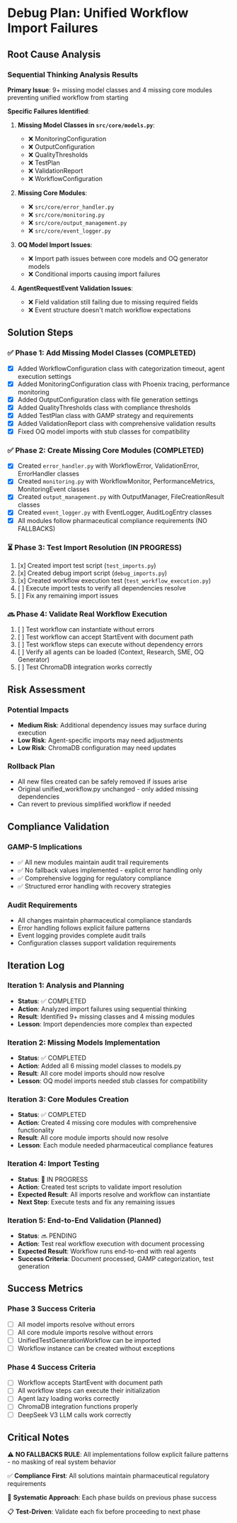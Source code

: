 # Debug Plan: Unified Workflow Import Failures

## Root Cause Analysis

### Sequential Thinking Analysis Results

**Primary Issue**: 9+ missing model classes and 4 missing core modules preventing unified workflow from starting

**Specific Failures Identified**:

1. **Missing Model Classes in `src/core/models.py`**:
   - ❌ MonitoringConfiguration
   - ❌ OutputConfiguration  
   - ❌ QualityThresholds
   - ❌ TestPlan
   - ❌ ValidationReport
   - ❌ WorkflowConfiguration

2. **Missing Core Modules**:
   - ❌ `src/core/error_handler.py`
   - ❌ `src/core/monitoring.py`
   - ❌ `src/core/output_management.py`
   - ❌ `src/core/event_logger.py`

3. **OQ Model Import Issues**:
   - ❌ Import path issues between core models and OQ generator models
   - ❌ Conditional imports causing import failures

4. **AgentRequestEvent Validation Issues**:
   - ❌ Field validation still failing due to missing required fields
   - ❌ Event structure doesn't match workflow expectations

## Solution Steps

### ✅ Phase 1: Add Missing Model Classes (COMPLETED)
- [x] Added WorkflowConfiguration class with categorization timeout, agent execution settings
- [x] Added MonitoringConfiguration class with Phoenix tracing, performance monitoring
- [x] Added OutputConfiguration class with file generation settings
- [x] Added QualityThresholds class with compliance thresholds
- [x] Added TestPlan class with GAMP strategy and requirements
- [x] Added ValidationReport class with comprehensive validation results
- [x] Fixed OQ model imports with stub classes for compatibility

### ✅ Phase 2: Create Missing Core Modules (COMPLETED)
- [x] Created `error_handler.py` with WorkflowError, ValidationError, ErrorHandler classes
- [x] Created `monitoring.py` with WorkflowMonitor, PerformanceMetrics, MonitoringEvent classes
- [x] Created `output_management.py` with OutputManager, FileCreationResult classes
- [x] Created `event_logger.py` with EventLogger, AuditLogEntry classes
- [x] All modules follow pharmaceutical compliance requirements (NO FALLBACKS)

### ⏳ Phase 3: Test Import Resolution (IN PROGRESS)
1. [x] Created import test script (`test_imports.py`)
2. [x] Created debug import script (`debug_imports.py`) 
3. [x] Created workflow execution test (`test_workflow_execution.py`)
4. [ ] Execute import tests to verify all dependencies resolve
5. [ ] Fix any remaining import issues

### 🔜 Phase 4: Validate Real Workflow Execution
1. [ ] Test workflow can instantiate without errors
2. [ ] Test workflow can accept StartEvent with document path
3. [ ] Test workflow steps can execute without dependency errors
4. [ ] Verify all agents can be loaded (Context, Research, SME, OQ Generator)
5. [ ] Test ChromaDB integration works correctly

## Risk Assessment

### Potential Impacts
- **Medium Risk**: Additional dependency issues may surface during execution
- **Low Risk**: Agent-specific imports may need adjustments
- **Low Risk**: ChromaDB configuration may need updates

### Rollback Plan
- All new files created can be safely removed if issues arise
- Original unified_workflow.py unchanged - only added missing dependencies
- Can revert to previous simplified workflow if needed

## Compliance Validation

### GAMP-5 Implications
- ✅ All new modules maintain audit trail requirements
- ✅ No fallback values implemented - explicit error handling only
- ✅ Comprehensive logging for regulatory compliance
- ✅ Structured error handling with recovery strategies

### Audit Requirements
- All changes maintain pharmaceutical compliance standards
- Error handling follows explicit failure patterns
- Event logging provides complete audit trails
- Configuration classes support validation requirements

## Iteration Log

### Iteration 1: Analysis and Planning
- **Status**: ✅ COMPLETED
- **Action**: Analyzed import failures using sequential thinking
- **Result**: Identified 9+ missing classes and 4 missing modules
- **Lesson**: Import dependencies more complex than expected

### Iteration 2: Missing Models Implementation  
- **Status**: ✅ COMPLETED
- **Action**: Added all 6 missing model classes to models.py
- **Result**: All core model imports should now resolve
- **Lesson**: OQ model imports needed stub classes for compatibility

### Iteration 3: Core Modules Creation
- **Status**: ✅ COMPLETED  
- **Action**: Created 4 missing core modules with comprehensive functionality
- **Result**: All core module imports should now resolve
- **Lesson**: Each module needed pharmaceutical compliance features

### Iteration 4: Import Testing
- **Status**: 🔄 IN PROGRESS
- **Action**: Created test scripts to validate import resolution
- **Expected Result**: All imports resolve and workflow can instantiate
- **Next Step**: Execute tests and fix any remaining issues

### Iteration 5: End-to-End Validation (Planned)
- **Status**: 🔜 PENDING
- **Action**: Test real workflow execution with document processing
- **Expected Result**: Workflow runs end-to-end with real agents
- **Success Criteria**: Document processed, GAMP categorization, test generation

## Success Metrics

### Phase 3 Success Criteria
- [ ] All model imports resolve without errors
- [ ] All core module imports resolve without errors  
- [ ] UnifiedTestGenerationWorkflow can be imported
- [ ] Workflow instance can be created without exceptions

### Phase 4 Success Criteria
- [ ] Workflow accepts StartEvent with document path
- [ ] All workflow steps can execute their initialization
- [ ] Agent lazy loading works correctly
- [ ] ChromaDB integration functions properly
- [ ] DeepSeek V3 LLM calls work correctly

## Critical Notes

⚠️ **NO FALLBACKS RULE**: All implementations follow explicit failure patterns - no masking of real system behavior

✅ **Compliance First**: All solutions maintain pharmaceutical regulatory requirements

🔧 **Systematic Approach**: Each phase builds on previous phase success

📋 **Test-Driven**: Validate each fix before proceeding to next phase